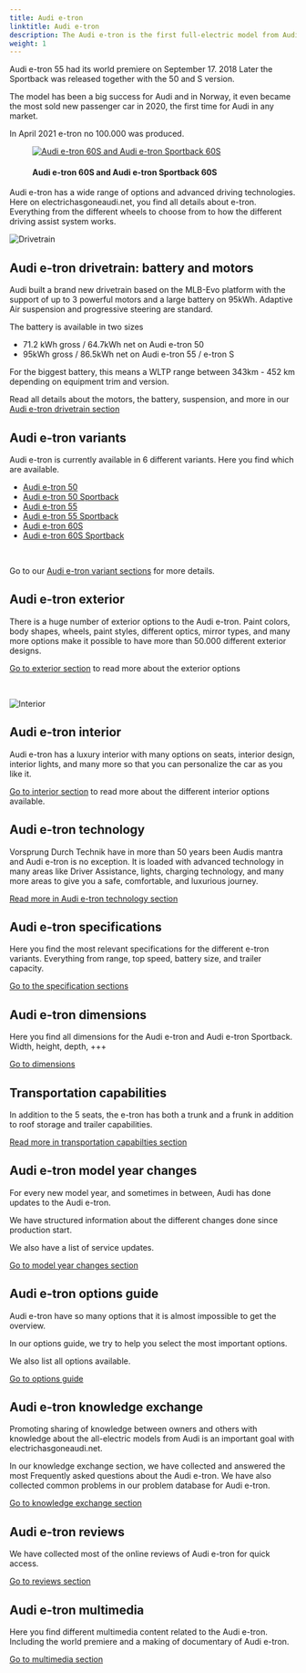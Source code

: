 ```yaml
---
title: Audi e-tron
linktitle: Audi e-tron
description: The Audi e-tron is the first full-electric model from Audi and is available in 6 variants. The sporty SUV combines the space and comfort of a typical luxury class automobile with a range suitable for everyday use, catapulting the driver into a new era with the electrical all-wheel drive.
weight: 1
---
```

<!-- markdownlint-disable MD033 -->

Audi e-tron 55 had its world premiere on September 17. 2018 Later the Sportback was released together with the 50 and S version.

The model has been a big success for Audi and in Norway, it even became the most sold new passenger car in 2020, the first time for Audi in any market.

In April 2021 e-tron no 100.000 was produced.

<figure>
    <a href="variants/variants1.jpg">
        <img src="variants/variants1s.jpg" alt="Audi e-tron 60S and Audi e-tron Sportback 60S" title="Audi e-tron 60S and Audi e-tron Sportback 60S">
    </a>
    <figcaption><h4>Audi e-tron 60S and Audi e-tron Sportback 60S</h4></figcaption>
</figure>

Audi e-tron has a wide range of options and advanced driving technologies. Here on electrichasgoneaudi.net, you find all details about e-tron. Everything from the different wheels to choose from to how the different driving assist system works.

![Drivetrain](drivetrain/motor/rear_motordual_schematics_2.jpg)

## Audi e-tron drivetrain: battery and motors

Audi built a brand new drivetrain based on the MLB-Evo platform with the support of up to 3 powerful motors and a large battery on 95kWh. Adaptive Air suspension and progressive steering are standard.

The battery is available in two sizes

- 71.2 kWh gross / 64.7kWh net on Audi e-tron 50
- 95kWh gross / 86.5kWh net on Audi e-tron 55 / e-tron S

For the biggest battery, this means a WLTP range between 343km - 452 km depending on equipment trim and version.

Read all details about the motors, the battery, suspension, and more in our [Audi e-tron drivetrain section](drivetrain)

## Audi e-tron variants

Audi e-tron is currently available in 6 different variants. Here you find which are available.

- [Audi e-tron 50](/models/e-tron/variants/#audi-e-tron-50)
- [Audi e-tron 50 Sportback](/models/e-tron/variants/#audi-e-tron-50-sportback)
- [Audi e-tron 55](/models/e-tron/variants/#audi-e-tron-55)
- [Audi e-tron 55 Sportback](/models/e-tron/variants/#audi-e-tron-55-sportback)
- [Audi e-tron 60S](/models/e-tron/variants/#audi-e-tron-60s)
- [Audi e-tron 60S Sportback](/models/e-tron/variants/#audi-e-tron-60s-sportback)

<br />

Go to our [Audi e-tron variant sections](variants) for more details.

## Audi e-tron exterior

There is a huge number of exterior options to the Audi e-tron. Paint colors, body shapes, wheels, paint styles, different optics, mirror types, and many more options make it possible to have more than 50.000 different exterior designs.

[Go to exterior section](exterior) to read more about the exterior options

<br/>

![Interior](interior/interior.jpg)

## Audi e-tron interior

Audi e-tron has a luxury interior with many options on seats, interior design, interior lights, and many more so that you can personalize the car as you like it.

[Go to interior section](interior) to read more about the different interior options available.

## Audi e-tron technology

Vorsprung Durch Technik have in more than 50 years been Audis mantra and Audi e-tron is no exception. It is loaded with advanced technology in many areas like Driver Assistance, lights, charging technology, and many more areas to give you a safe, comfortable, and luxurious journey.

[Read more in Audi e-tron technology section](technology)

## Audi e-tron specifications

Here you find the most relevant specifications for the different e-tron variants. Everything from range, top speed, battery size, and trailer capacity.

[Go to the specification sections](specifications)

## Audi e-tron dimensions

Here you find all dimensions for the Audi e-tron and Audi e-tron Sportback. Width, height, depth, +++

[Go to dimensions](dimensions)

## Transportation capabilities

In addition to the 5 seats, the e-tron has both a trunk and a frunk in addition to roof storage and trailer capabilities.

[Read more in transportation capabilties section](transportation)

## Audi e-tron model year changes

For every new model year, and sometimes in between, Audi has done updates to the Audi e-tron.

We have structured information about the different changes done since production start.

We also have a list of service updates.

[Go to model year changes section](mychanges)

## Audi e-tron options guide

Audi e-tron have so many options that it is almost impossible to get the overview.

In our options guide, we try to help you select the most important options.

We also list all options available.

[Go to options guide](optionguide)

## Audi e-tron knowledge exchange

Promoting sharing of knowledge between owners and others with knowledge about the all-electric models from Audi is an important goal with electrichasgoneaudi.net.

In our knowledge exchange section,  we have collected and answered the most Frequently asked questions about the Audi e-tron.
We have also collected common problems in our problem database for Audi e-tron.

[Go to knowledge exchange section](knowledgeexchange)

## Audi e-tron reviews

We have collected most of the online reviews of Audi e-tron for quick access.

[Go to reviews section](reviews)

## Audi e-tron multimedia

Here you find different multimedia content related to the Audi e-tron. Including the world premiere and a making of documentary of Audi e-tron.

[Go to multimedia section](multimedia)
